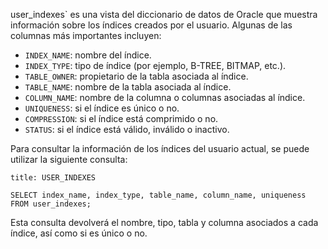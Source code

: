 user_indexes` es una vista del diccionario de datos de Oracle que muestra información sobre los índices creados por el usuario. Algunas de las columnas más importantes incluyen:

-   `INDEX_NAME`: nombre del índice.
-   `INDEX_TYPE`: tipo de índice (por ejemplo, B-TREE, BITMAP, etc.).
-   `TABLE_OWNER`: propietario de la tabla asociada al índice.
-   `TABLE_NAME`: nombre de la tabla asociada al índice.
-   `COLUMN_NAME`: nombre de la columna o columnas asociadas al índice.
-   `UNIQUENESS`: si el índice es único o no.
-   `COMPRESSION`: si el índice está comprimido o no.
-   `STATUS`: si el índice está válido, inválido o inactivo.

Para consultar la información de los índices del usuario actual, se puede utilizar la siguiente consulta:

```ad-important
title: USER_INDEXES
```
```
SELECT index_name, index_type, table_name, column_name, uniqueness
FROM user_indexes;
```

Esta consulta devolverá el nombre, tipo, tabla y columna asociados a cada índice, así como si es único o no.